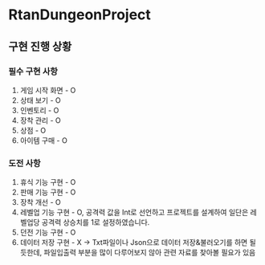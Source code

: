 # RtanDungeonProject

## 구현 진행 상황
### 필수 구현 사항
1) 게임 시작 화면 - O
2) 상태 보기 - O
3) 인벤토리 - O
4) 장착 관리 - O
5) 상점 - O
6) 아이템 구매 - O

### 도전 사항
1) 휴식 기능 구현 - O
2) 판매 기능 구현 - O
3) 장착 개선 - O
4) 레벨업 기능 구현 - O, 공격력 값을 Int로 선언하고 프로젝트를 설계하여 일단은 레벨업당 공격력 상승치를 1로 설정하였습니다.
5) 던전 기능 구현 - O
6) 데이터 저장 구현 - X
   -> Txt파일이나 Json으로 데이터 저장&불러오기를 하면 될 듯한데, 파일입출력 부분을 많이 다루어보지 않아 관련 자료를 찾아볼 필요가 있음
